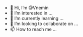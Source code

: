 - 👋 Hi, I’m @Vnemin
- 👀 I’m interested in ...
- 🌱 I’m currently learning ...
- 💞️ I’m looking to collaborate on ...
- 📫 How to reach me ...

<!---
Vnemin/Vnemin is a ✨ special ✨ repository because its `README.md` (this file) appears on your GitHub profile.
You can click the Preview link to take a look at your changes.
--->
